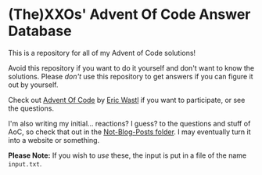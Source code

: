 # (The)XXOs' Advent Of Code Answer Database

This is a repository for all of my Advent of Code solutions!

Avoid this repository if you want to do it yourself and don't want to know the solutions. Please *don't* use this repository to get answers if you can figure it out by yourself.

Check out [Advent Of Code](https://adventofcode.com/ "Advent of Code") by [Eric Wastl](http://was.tl/ "was.tl") if you want to participate, or see the questions.

I'm also writing my initial... reactions? I guess? to the questions and stuff of AoC, so check that out in the [Not-Blog-Posts folder](https://github.com/TheXXOs/AdventOfCode/tree/main/My%20Solutions/2020/Not-Blog-Posts). I may eventually turn it into a website or something.

**Please Note:**
If you wish to *use* these, the input is put in a file of the name `input.txt`.
